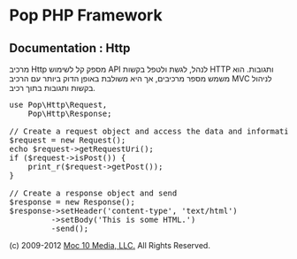 Pop PHP Framework
=================

Documentation : Http
--------------------

מרכיב Http מספק קל לשימוש API לנהל, לגשת ולטפל בקשות HTTP ותגובות. הוא משמש מספר מרכיבים, אך היא משולבת באופן הדוק ביותר עם הרכיב MVC לניהול בקשות ותגובות בתוך רכיב.


<pre>
use Pop\Http\Request,
    Pop\Http\Response;

// Create a request object and access the data and information
$request = new Request();
echo $request->getRequestUri();
if ($request->isPost()) {
    print_r($request->getPost());
}

// Create a response object and send
$response = new Response();
$response->setHeader('content-type', 'text/html')
         ->setBody('<html><body>This is some HTML.</body></html>')
         -send();
</pre>

(c) 2009-2012 [Moc 10 Media, LLC.](http://www.moc10media.com) All Rights Reserved.
